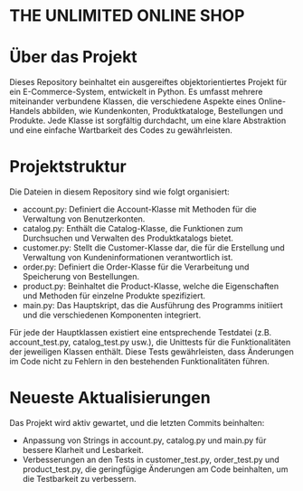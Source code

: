 # THE UNLIMITED ONLINE SHOP

# Über das Projekt
Dieses Repository beinhaltet ein ausgereiftes objektorientiertes Projekt für ein E-Commerce-System, entwickelt in Python. Es umfasst mehrere miteinander verbundene Klassen, die verschiedene Aspekte eines Online-Handels abbilden, wie Kundenkonten, Produktkataloge, Bestellungen und Produkte. Jede Klasse ist sorgfältig durchdacht, um eine klare Abstraktion und eine einfache Wartbarkeit des Codes zu gewährleisten.

# Projektstruktur
Die Dateien in diesem Repository sind wie folgt organisiert:

* account.py: Definiert die Account-Klasse mit Methoden für die Verwaltung von Benutzerkonten.
* catalog.py: Enthält die Catalog-Klasse, die Funktionen zum Durchsuchen und Verwalten des Produktkatalogs bietet.
* customer.py: Stellt die Customer-Klasse dar, die für die Erstellung und Verwaltung von Kundeninformationen verantwortlich ist.
* order.py: Definiert die Order-Klasse für die Verarbeitung und Speicherung von Bestellungen.
* product.py: Beinhaltet die Product-Klasse, welche die Eigenschaften und Methoden für einzelne Produkte spezifiziert.
* main.py: Das Hauptskript, das die Ausführung des Programms initiiert und die verschiedenen Komponenten integriert.

Für jede der Hauptklassen existiert eine entsprechende Testdatei (z.B. account_test.py, catalog_test.py usw.), die Unittests für die Funktionalitäten der jeweiligen Klassen enthält. Diese Tests gewährleisten, dass Änderungen im Code nicht zu Fehlern in den bestehenden Funktionalitäten führen.

# Neueste Aktualisierungen
Das Projekt wird aktiv gewartet, und die letzten Commits beinhalten:

* Anpassung von Strings in account.py, catalog.py und main.py für bessere Klarheit und Lesbarkeit.
* Verbesserungen an den Tests in customer_test.py, order_test.py und product_test.py, die geringfügige Änderungen am Code beinhalten, um die Testbarkeit zu verbessern.
